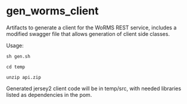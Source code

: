 # gen_worms_client
Artifacts to generate a client for the WoRMS REST service, includes a modified swagger file that allows generation of client side classes.

Usage:

	sh gen.sh

	cd temp

    unzip api.zip

Generated jersey2 client code will be in temp/src, with needed libraries listed as dependencies in the pom.
